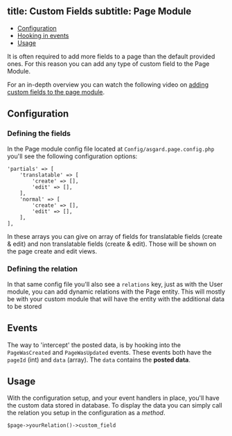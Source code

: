 title: Custom Fields
subtitle: Page Module
-------

- [Configuration](#configuration)
- [Hooking in events](#events)
- [Usage](#usage)

It is often required to add more fields to a page than the default provided ones. For this reason you can add any type of custom field to the Page Module. 

For an in-depth overview you can watch the following video on [adding custom fields to the page module](https://www.youtube.com/watch?v=HpzYIWOdzv8).


## <a name="configuration" class="anchor" href="#configuration"></a> Configuration


### Defining the fields

In the Page module config file located at `Config/asgard.page.config.php` you'll see the following configuration options:

``` .language-php
'partials' => [
    'translatable' => [
        'create' => [],
        'edit' => [],
    ],
    'normal' => [
        'create' => [],
        'edit' => [],
    ],
],
```

In these arrays you can give on array of fields for translatable fields (create & edit) and non translatable fields (create & edit). Those will be shown on the page create and edit views.


### Defining the relation

In that same config file you'll also see a `relations` key, just as with the User module, you can add dynamic relations with the Page entity. This will mostly be with your custom module that will have the entity with the additional data to be stored

## <a name="events" class="anchor" href="#events"></a> Events

The way to 'intercept' the posted data, is by hooking into the `PageWasCreated` and `PageWasUpdated` events. These events both have the `pageId` (int) and `data` (array). The `data` contains the **posted data**.


## <a name="usage" class="anchor" href="#usage"></a> Usage

With the configuration setup, and your event handlers in place, you'll have the custom data stored in database. To display the data you can simply call the relation you setup in the configuration as a *method*.

``` .language-php
$page->yourRelation()->custom_field
```
